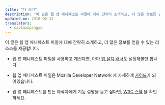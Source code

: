 ```yaml
---
title: "더 보기"
description: "이 글은 웹 앱 매니페스트 파일에 대해 간략히 소개하고, 더 많은 정보를 얻을 수 있는 리소스를 제공합니다."
updated_on: 2016-02-12
translators:
  - captainpangyo
---
```


이 글은 웹 앱 매니페스트 파일에 대해 간략히 소개하고, 더 많은 정보를 얻을 수 있는 리소스를 제공합니다.

* 웹 앱 매니페스트 파일을 사용하고 계신다면, 아마 [앱 설치 배너](/web/fundamentals/engage-and-retain/app-install-banners)도 설정해볼만 합니다.

* 웹 앱 매니페스트 파일은 Mozilla Developer Network 에 자세하게 [가이드](https://developer.mozilla.org/en-US/docs/Web/Manifest)가 되어있습니다.

* 웹 앱 매니페스트를 만든 제작자에게 기능 설명을 듣고 싶다면, [W3C 스펙](http://www.w3.org/TR/appmanifest/) 을 확인하세요.

